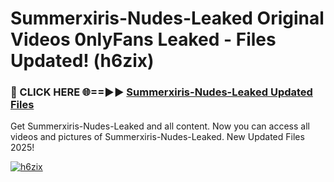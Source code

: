 # Summerxiris-Nudes-Leaked Original Videos 0nlyFans Leaked - Files Updated! (h6zix)

<h3>🔴 CLICK HERE 🌐==►► <a href="https://tinyurl.com/52m3yx9h" rel="nofollow">Summerxiris-Nudes-Leaked Updated Files</a></h3>

Get Summerxiris-Nudes-Leaked and all content. Now you can access all videos and pictures of Summerxiris-Nudes-Leaked. New Updated Files 2025!

[![h6zix](https://i.imgur.com/TnHtlc8.gif)](https://tinyurl.com/52m3yx9h)
